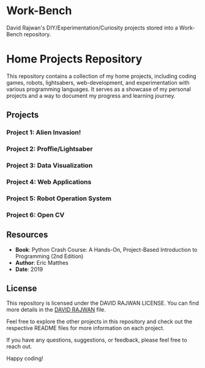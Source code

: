 # Work-Bench
David Rajwan's DIY/Experimentation/Curiosity projects stored into a Work-Bench repository. 

# Home Projects Repository

This repository contains a collection of my home projects, including coding games, robots, lightsabers, web-development, and experimentation with various programming languages. It serves as a showcase of my personal projects and a way to document my progress and learning journey.

## Projects

### Project 1: Alien Invasion!
### Project 2: Proffie/Lightsaber
### Project 3: Data Visualization
### Project 4: Web Applications
### Project 5: Robot Operation System 
### Project 6: Open CV

## Resources

- **Book**: Python Crash Course: A Hands-On, Project-Based Introduction to Programming (2nd Edition)
- **Author**: Eric Matthes
- **Date**: 2019

## License

This repository is licensed under the DAVID RAJWAN LICENSE. You can find more details in the [DAVID RAJWAN](DR) file.

Feel free to explore the other projects in this repository and check out the respective README files for more information on each project.

If you have any questions, suggestions, or feedback, please feel free to reach out.

Happy coding!



